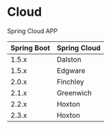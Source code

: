 # Cloud
Spring Cloud APP

| Spring Boot | Spring Cloud |
| ----------- | ------------ |
| 1.5.x       | Dalston      |
| 1.5.x       | Edgware      |
| 2.0.x       | Finchley     |
| 2.1.x       | Greenwich    |
| 2.2.x       | Hoxton       |
| 2.3.x       | Hoxton       |

<!--
## 源码分析

### Spring
### MyBatis
### Tomcat
### Netty

## 分布式

### 分布式协调服务(Zookeeper)
### 高性能网络通信(Netty)
### NoSQL数据库(MongoDB)
### 分布式缓存(Redis)
### 分布式搜索引擎(Elasticsearch)
### 分布式日志分析(ELK)
### 分布式消息通信(Kafka)
### 分布式任务调度平台(XXL-JOB)
### 分布式事务(RocketMQ|Seata)
### 分库分表(ShardingSphere|Mycat)

## 性能优化

### MySQL
### JVM
### Tomcat

## 网上商城
- 数据库表设计
- 全文检索(Elasticsearch)
- 消息中间件(Kafka)
- 分布式事务(RocketMQ)
- 授权中心(JWT&RSA)
- 购物车(Redis)
- 订单
- 库存
- 支付(AliPay&WxPay)
- 评论
- 短信
- 实时聊天(Netty&WebSocket)
-->